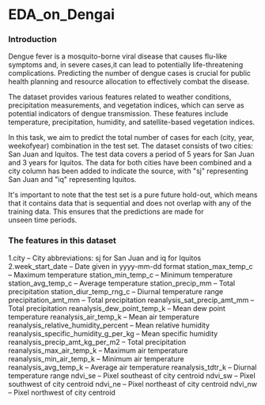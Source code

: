 # EDA_on_Dengai
### Introduction
Dengue fever is a mosquito-borne viral disease that causes flu-like symptoms and, in severe cases,it can lead to potentially life-threatening complications. Predicting the number of dengue cases is crucial for public health planning and resource allocation to effectively combat the disease.

The dataset provides various features related to weather conditions, precipitation measurements, and vegetation indices, which can serve as potential indicators of dengue transmission. These features include temperature, precipitation, humidity, and satellite-based vegetation indices.

In this task, we aim to predict the total number of cases for each (city, year, weekofyear) combination in the test set. The dataset consists of two cities: San Juan and Iquitos. The test data covers a period of 5 years for San Juan and 3 years for Iquitos. The data for both cities have been combined and a city column has been added to indicate the source, with "sj" representing San Juan and "iq" representing Iquitos.

It's important to note that the test set is a pure future hold-out, which means that it contains data that is sequential and does not overlap with any of the training data. This ensures that the predictions are made for unseen time periods.

### The features in this dataset
1.city – City abbreviations: sj for San Juan and iq for Iquitos
2.week_start_date – Date given in yyyy-mm-dd format
station_max_temp_c – Maximum temperature
station_min_temp_c – Minimum temperature
station_avg_temp_c – Average temperature
station_precip_mm – Total precipitation
station_diur_temp_rng_c – Diurnal temperature range
precipitation_amt_mm – Total precipitation
reanalysis_sat_precip_amt_mm – Total precipitation
reanalysis_dew_point_temp_k – Mean dew point temperature
reanalysis_air_temp_k – Mean air temperature
reanalysis_relative_humidity_percent – Mean relative humidity
reanalysis_specific_humidity_g_per_kg – Mean specific humidity
reanalysis_precip_amt_kg_per_m2 – Total precipitation
reanalysis_max_air_temp_k – Maximum air temperature
reanalysis_min_air_temp_k – Minimum air temperature
reanalysis_avg_temp_k – Average air temperature
reanalysis_tdtr_k – Diurnal temperature range
ndvi_se – Pixel southeast of city centroid
ndvi_sw – Pixel southwest of city centroid
ndvi_ne – Pixel northeast of city centroid
ndvi_nw – Pixel northwest of city centroid
